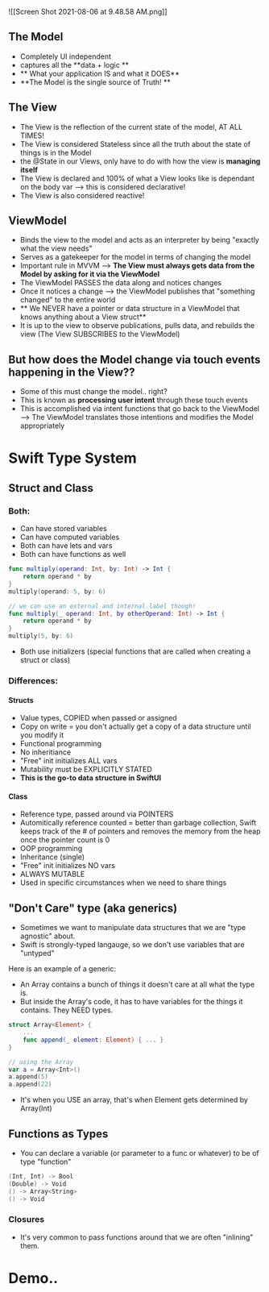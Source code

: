 ![[Screen Shot 2021-08-06 at 9.48.58 AM.png]]
## The Model
- Completely UI independent 
- captures all the **data + logic **
- ** What your application IS and what it DOES**
- **The Model is the single source of Truth! **

## The View
- The View is the reflection of the current state of the model, AT ALL TIMES! 
- The View is considered Stateless since all the truth about the state of things is in the Model
- the @State in our Views, only have to do with how the view is **managing itself**
- The View is declared and 100% of what a View looks like is dependant on the body var --> this is considered declarative! 
- The View is also considered reactive!

## ViewModel
- Binds the view to the model and acts as an interpreter by being "exactly what the view needs"
- Serves as a gatekeeper for the model in terms of changing the model
- Important rule in MVVM --> **The View must always gets data from the Model by asking for it via the ViewModel**
- The ViewModel PASSES the data along and notices changes
- Once it notices a change --> the ViewModel publishes that "something changed" to the entire world
- ** We NEVER have a pointer or data structure in a ViewModel that knows anything about a View struct**
- It is up to the view to observe publications, pulls data, and rebuilds the view (The View SUBSCRIBES to the ViewModel)

## But how does the Model change via touch events happening in the View?? 
- Some of this must change the model.. right?
- This is known as **processing user intent** through these touch events
- This is accomplished via intent functions that go back to the ViewModel --> The ViewModel translates those intentions and modifies the Model appropriately

# Swift Type System
## Struct and Class
### Both:
- Can have stored variables
- Can have computed variables
- Both can have lets and vars
- Both can have functions as well
```swift
func multiply(operand: Int, by: Int) -> Int {
	return operand * by
}
multiply(operand: 5, by: 6)

// we can use an external and internal label though! 
func multiply(_ operand: Int, by otherOperand: Int) -> Int {
	return operand * by
}
multiply(5, by: 6)
```
- Both use initializers (special functions that are called when creating a struct or class)
### Differences:
#### Structs 
- Value types, COPIED when passed or assigned
- Copy on write = you don't actually get a copy of a data structure until you modify it
- Functional programming
- No inheritiance
- "Free" init initializes ALL vars
- Mutability must be EXPLICITLY STATED
- **This is the go-to data structure in SwiftUI**

#### Class
- Reference type, passed around via POINTERS
- Automitically reference counted = better than garbage collection, Swift keeps track of the # of pointers and removes the memory from the heap once the pointer count is 0
- OOP programming
- Inheritance (single)
- "Free" init initializes NO vars
- ALWAYS MUTABLE
- Used in specific circumstances when we need to share things
## "Don't Care" type (aka generics)
- Sometimes we want to manipulate data structures that we are "type agnostic" about.
- Swift is strongly-typed langauge, so we don't use variables that are "untyped"

Here is an example of a generic:
- An Array contains a bunch of things it doesn't care at all what the type is.
- But inside the Array's code, it has to have variables for the things it contains. They NEED types.

```swift 
struct Array<Element> {
	...
	func append(_ element: Element) { ... }
}

// using the Array
var a = Array<Int>()
a.append(5)
a.append(22)
```
- It's when you USE an array, that's when Element gets determined by Array(Int)

## Functions as Types 
- You can declare a variable (or parameter to a func or whatever) to be of type "function"
```swift
(Int, Int) -> Bool
(Double) -> Void
() -> Array<String>
() -> Void
```

### Closures 
- It's very common to pass functions around that we are often "inlining" them.

# Demo..

